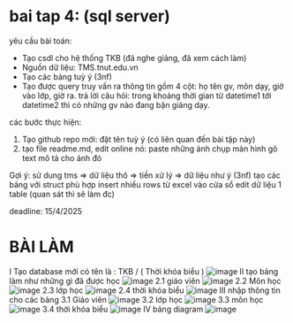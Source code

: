 # bai tap 4: (sql server)
yêu cầu bài toán:
 - Tạo csdl cho hệ thống TKB (đã nghe giảng, đã xem cách làm)
 - Nguồn dữ liệu: TMS.tnut.edu.vn
 - Tạo các bảng tuỳ ý (3nf)
 - Tạo được query truy vấn ra thông tin gồm 4 cột: họ tên gv, môn dạy, giờ vào lớp, giờ ra.
   trả lời câu hỏi: trong khoảng thời gian từ datetime1 tới datetime2 thì có những gv nào đang bận giảng dạy.

các bước thực hiện:
1. Tạo github repo mới: đặt tên tuỳ ý (có liên quan đến bài tập này)
2. tạo file readme.md, edit online nó:
   paste những ảnh chụp màn hình
   gõ text mô tả cho ảnh đó

Gợi ý:
  sử dung tms => dữ liệu thô => tiền xử lý => dữ liệu như ý (3nf)
  tạo các bảng với struct phù hợp
  insert nhiều rows từ excel vào cửa sổ edit dữ liệu 1 table (quan sát thì sẽ làm đc)
  

deadline: 15/4/2025
#                    BÀI LÀM
I Tạo database mới có tên là : TKB / ( Thời khóa biểu )
![image](https://github.com/user-attachments/assets/a2390ca6-1633-4279-ad17-86140fa9a9fc)
II tạo bảng 
làm như những gì đã được học
![image](https://github.com/user-attachments/assets/b4ae63ad-7f88-4619-87ef-05f918086b70)
2.1 giáo viên 
![image](https://github.com/user-attachments/assets/660c9d86-635f-4d88-9c02-d30918da2e8f)
2.2 Môn học 
![image](https://github.com/user-attachments/assets/4a9b9223-109d-4e6a-962e-67cac09582b5)
2.3 lớp học
![image](https://github.com/user-attachments/assets/e56733ab-d7b7-4c37-95b1-ea4f9d96aefe)
2.4 thời khóa biểu
![image](https://github.com/user-attachments/assets/e3092f53-fbb8-47d8-8fe3-d898d5d23243)
III nhập thông tin cho các bảng 
3.1 Giáo viên 
![image](https://github.com/user-attachments/assets/449c1e10-151d-468b-b1d1-3090001c0b39)
3.2 lớp học
![image](https://github.com/user-attachments/assets/46ebb08c-7700-4a7c-a213-606f0db04d80)
3.3 môn học
![image](https://github.com/user-attachments/assets/720af5f7-b8e0-44d3-adee-468ed3af4c6d)
3.4 thời khóa biểu
![image](https://github.com/user-attachments/assets/13db5d97-5f40-465a-9611-bd30d935346a)
IV bảng diagram
![image](https://github.com/user-attachments/assets/51d23fe3-dc3b-4aa8-bf16-228401b96dd8)

